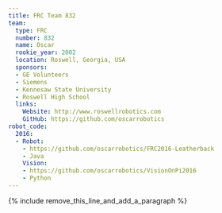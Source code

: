 ```yaml
---
title: FRC Team 832
team:
  type: FRC
  number: 832
  name: Oscar
  rookie_year: 2002
  location: Roswell, Georgia, USA
  sponsors:
  - GE Volunteers
  - Siemens
  - Kennesaw State University
  - Roswell High School
  links:
    Website: http://www.roswellrobotics.com
    GitHub: https://github.com/oscarrobotics
robot_code:
  2016:
  - Robot:
    - https://github.com/oscarrobotics/FRC2016-Leatherback
    - Java
    Vision:
    - https://github.com/oscarrobotics/VisionOnPi2016
    - Python
---
```


{% include remove_this_line_and_add_a_paragraph %}